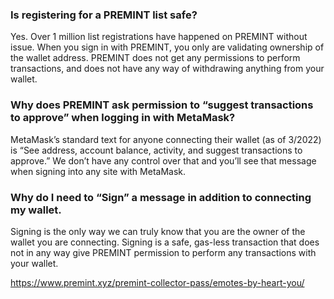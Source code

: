 
### Is registering for a PREMINT list safe?
Yes. Over 1 million list registrations have happened on PREMINT without issue. When you sign in with PREMINT, you only are validating ownership of the wallet address. PREMINT does not get any permissions to perform transactions, and does not have any way of withdrawing anything from your wallet.


### Why does PREMINT ask permission to “suggest transactions to approve” when logging in with MetaMask?
MetaMask’s standard text for anyone connecting their wallet (as of 3/2022) is “See address, account balance, activity, and suggest transactions to approve.” We don’t have any control over that and you’ll see that message when signing into any site with MetaMask.

### Why do I need to “Sign” a message in addition to connecting my wallet.
Signing is the only way we can truly know that you are the owner of the wallet you are connecting. Signing is a safe, gas-less transaction that does not in any way give PREMINT permission to perform any transactions with your wallet.


https://www.premint.xyz/premint-collector-pass/emotes-by-heart-you/